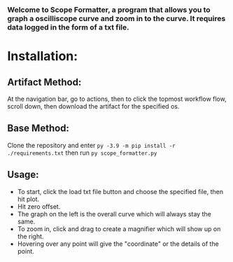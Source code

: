 ### Welcome to Scope Formatter, a program that allows you to graph a oscilliscope curve and zoom in to the curve. It requires data logged in the form of a txt file.  
# Installation:  
## Artifact Method:  
At the navigation bar, go to actions, then to click the topmost workflow flow, scroll down, then download the artifact for the specified os.
## Base Method:  
Clone the repository and enter
`
py -3.9 -m pip install -r ./requirements.txt
`
then run
`
py scope_formatter.py
`
## Usage:
* To start, click the load txt file button and choose the specified file, then hit plot.
* Hit zero offset.
* The graph on the left is the overall curve which will always stay the same.
* To zoom in, click and drag to create a magnifier which will show up on the right.
* Hovering over any point will give the "coordinate" or the details of the point.
